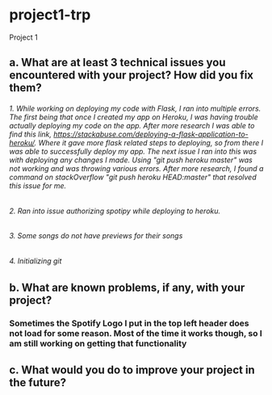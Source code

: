 # project1-trp
Project 1
## a. What are at least 3 technical issues you encountered with your project? How did you fix them?
###### 1. While working on deploying my code with Flask, I ran into multiple errors. The first being that once I created my app on Heroku, I was having trouble actually deploying my code on the app. After more research I was able to find this link, https://stackabuse.com/deploying-a-flask-application-to-heroku/. Where it gave more flask related steps to deploying, so from there I was able to successfully deploy my app. The next issue I ran into this was with deploying any changes I made. Using "git push heroku master" was not working and was throwing various errors. After more research, I found a command on stackOverflow "git push heroku HEAD:master" that resolved this issue for me.
###### 2. Ran into issue authorizing spotipy while deploying to heroku.
###### 3. Some songs do not have previews for their songs
###### 4. Initializing git
## b. What are known problems, if any, with your project? 
###     Sometimes the Spotify Logo I put in the top left header does not load for some reason. Most of the time it works though, so I am still working on getting that functionality
## c. What would you do to improve your project in the future? 
